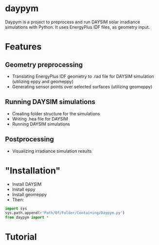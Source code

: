 # daypym
Daypym is a project to preprocess and run DAYSIM solar irradiance simulations with Python. It uses EnergyPlus IDF files, as geometry input.

# Features

## Geometry preprocessing

* Translating EnergyPlus IDF geometry to .rad file for DAYSIM simulation (utilizing eppy and geomeppy)
* Generating sensor points over selected surfaces (utilizing geomeppy)

## Running DAYSIM simulations

* Creating folder structure for the simulations
* Writing .hea file for DAYSIM
* Running DAYSIM simulations

## Postprocessing

* Visualizing irradiance simulation results

# "Installation"

* Install DAYSIM
* Install eppy
* Install geomeppy
* Then:
```python
import sys
sys.path.append(r'Path/Of/Folder/Containing/Daypym.py')
from daypym import *
```

# Tutorial
